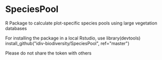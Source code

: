 # SpeciesPool
R Package to calculate plot-specific species pools using large vegetation databases

For installing the package in a local Rstudio, use 
library(devtools)
install_github("idiv-biodiversity/SpeciesPool", ref="master")

Please do not share the token with others

